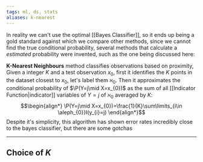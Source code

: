 ```yaml
---
tags: ml, ds, stats
aliases: k-nearest
---
```

In reality we can't use the optimal [[Bayes Classifier]], so it ends up being a gold standard against which we compare other methods, since we cannot find the true conditional probability, several methods that calculate a *estimated* probability were invented, such as the one being discussed here:

**K-Nearest Neighbours** method classifies observations based on proximity, Given a integer $K$ and a test observation $x_{0}$, first it identifies the $K$ points in the dataset closest to $x_{0}$, let's label them $\aleph_{0}$. Then it approximates the conditional probability of $\P(Y=j\mid X=x_{0})$ as the sum of all [[Indicator Function|indicator]] variables of $Y=j$ of $\aleph_{0}$ averaged by $K$:
$$\begin{align*}
\P(Y=j\mid X=x_{0})=\frac{1}{K}\sum\limits_{i\in \aleph_{0}}I(y_{i}=j)
\end{align*}$$
Despite it's simplicity, this algorithm has shown error rates incredibly close to the bayes classifier, but there are some gotchas
___
## Choice of $K$

